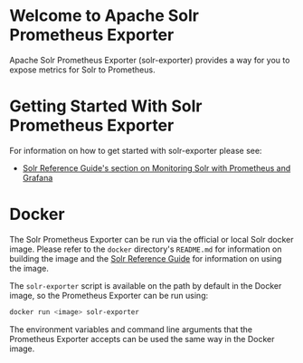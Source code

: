 Welcome to Apache Solr Prometheus Exporter
========

Apache Solr Prometheus Exporter (solr-exporter) provides a way for you to expose metrics for Solr to Prometheus.

# Getting Started With Solr Prometheus Exporter

For information on how to get started with solr-exporter please see:
 * [Solr Reference Guide's section on Monitoring Solr with Prometheus and Grafana](https://solr.apache.org/guide/monitoring-solr-with-prometheus-and-grafana.html)

# Docker

The Solr Prometheus Exporter can be run via the official or local Solr docker image.
Please refer to the `docker` directory's `README.md` for information on building the image
and the [Solr Reference Guide](https://solr.apache.org/guide/solr-in-docker.html) for information on using the image.

The `solr-exporter` script is available on the path by default in the Docker image, so the Prometheus Exporter can be run using:

```bash
docker run <image> solr-exporter
```

The environment variables and command line arguments that the Prometheus Exporter accepts can be used the same way in the Docker image.
